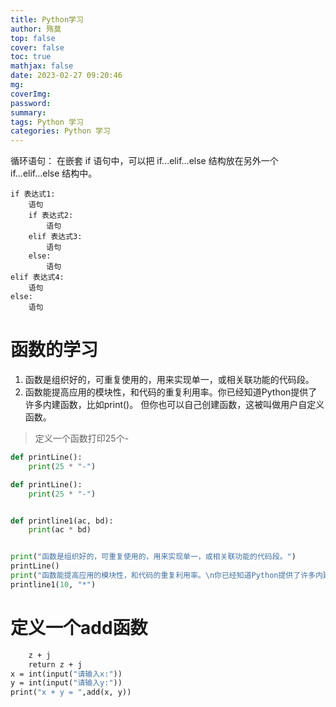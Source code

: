 ```yaml
---
title: Python学习
author: 殇莫
top: false
cover: false
toc: true
mathjax: false
date: 2023-02-27 09:20:46
mg:
coverImg:
password:
summary:
tags: Python 学习
categories: Python 学习
---
```

循环语句：
在嵌套 if 语句中，可以把 if...elif...else 结构放在另外一个 if...elif...else 结构中。
```
if 表达式1:
    语句
    if 表达式2:
        语句
    elif 表达式3:
        语句
    else:
        语句
elif 表达式4:
    语句
else:
    语句
```
# 函数的学习
1. 函数是组织好的，可重复使用的，用来实现单一，或相关联功能的代码段。
2. 函数能提高应用的模块性，和代码的重复利用率。你已经知道Python提供了许多内建函数，比如print()。 但你也可以自己创建函数，这被叫做用户自定义函数。

>定义一个函数打印25个-
```Python
def printLine():
    print(25 * "-")
```
```Python
def printLine():
    print(25 * "-")


def printline1(ac, bd):
    print(ac * bd)


print("函数是组织好的，可重复使用的，用来实现单一，或相关联功能的代码段。")
printLine()
print("函数能提高应用的模块性，和代码的重复利用率。\n你已经知道Python提供了许多内建函数，比如print()。\n但你也可以自己创建函数，这被叫做用户自定义函数")
printline1(10, "*")
```
# 定义一个add函数
```def add(z,j):
    z + j
    return z + j
x = int(input("请输入x:"))
y = int(input("请输入y:"))
print("x + y = ",add(x, y))
```